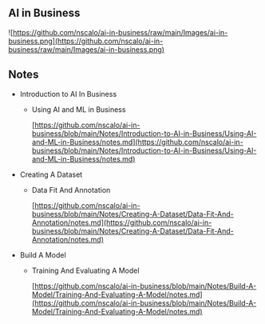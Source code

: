 ## AI in Business

![https://github.com/nscalo/ai-in-business/raw/main/Images/ai-in-business.png](https://github.com/nscalo/ai-in-business/raw/main/Images/ai-in-business.png)

## Notes

- Introduction to AI In Business

    - Using AI and ML in Business

        [https://github.com/nscalo/ai-in-business/blob/main/Notes/Introduction-to-AI-in-Business/Using-AI-and-ML-in-Business/notes.md](https://github.com/nscalo/ai-in-business/blob/main/Notes/Introduction-to-AI-in-Business/Using-AI-and-ML-in-Business/notes.md)

- Creating A Dataset

    - Data Fit And Annotation


        [https://github.com/nscalo/ai-in-business/blob/main/Notes/Creating-A-Dataset/Data-Fit-And-Annotation/notes.md](https://github.com/nscalo/ai-in-business/blob/main/Notes/Creating-A-Dataset/Data-Fit-And-Annotation/notes.md)
        
- Build A Model

    - Training And Evaluating A Model

        [https://github.com/nscalo/ai-in-business/blob/main/Notes/Build-A-Model/Training-And-Evaluating-A-Model/notes.md](https://github.com/nscalo/ai-in-business/blob/main/Notes/Build-A-Model/Training-And-Evaluating-A-Model/notes.md)